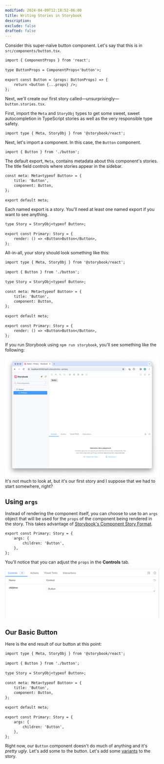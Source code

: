 ```yaml
---
modified: 2024-04-09T12:18:52-06:00
title: Writing Stories in Storybook
description:
exclude: false
drafted: false
---
```


Consider this super-naïve button component. Let's say that this is in `src/components/button.tsx`.

```tsx
import { ComponentProps } from 'react';

type ButtonProps = ComponentProps<'button'>;

export const Button = (props: ButtonProps) => {
	return <button {...props} />;
};
```

Next, we'll create our first story called—unsurprisingly—`button.stories.tsx`.

First, import the `Meta` and `StoryObj` types to get some sweet, sweet autocompletion in TypeScript stories as well as the very responsible type safety.

```tsx
import type { Meta, StoryObj } from '@storybook/react';
```

Next, let's import a component. In this case, the `Button` component.

```tsx
import { Button } from './button';
```

The default export, `Meta`, contains metadata about this component's stories. The title field controls where stories appear in the sidebar.

```tsx
const meta: Meta<typeof Button> = {
	title: 'Button',
	component: Button,
};

export default meta;
```

Each named export is a story. You'll need at least one named export if you want to see anything.

```tsx
type Story = StoryObj<typeof Button>;

export const Primary: Story = {
	render: () => <Button>Button</Button>,
};
```

All-in-all, your story should look something like this:

```tsx
import type { Meta, StoryObj } from '@storybook/react';

import { Button } from './button';

type Story = StoryObj<typeof Button>;

const meta: Meta<typeof Button> = {
	title: 'Button',
	component: Button,
};

export default meta;

export const Primary: Story = {
	render: () => <Button>Button</Button>,
};
```

If you run Storybook using `npm run storybook`, you'll see something like the following:

![A basic button story in Storybook](../../assets/storybook-basic-button-story.png)
It's not much to look at, but it's our first story and I suppose that we had to start somewhere, right?

## Using `args`

Instead of rendering the component itself, you can choose to use to an `args` object that will be used for the `props` of the component being rendered in the story. This takes advantage of [Storybook's Component Story Format](https://storybook.js.org/docs/api/csf).

```tsx
export const Primary: Story = {
	args: {
		children: 'Button',
	},
};
```

You'll notice that you can adjust the `props` in the **Controls** tab.

![A basic implementation of controls in Storybook](../../assets/storybook-basic-button-props.png)

## Our Basic Button

Here is the end result of our button at this point:

```tsx
import type { Meta, StoryObj } from '@storybook/react';

import { Button } from './button';

type Story = StoryObj<typeof Button>;

const meta: Meta<typeof Button> = {
	title: 'Button',
	component: Button,
};

export default meta;

export const Primary: Story = {
	args: {
		children: 'Button',
	},
};
```

Right now, our `Button` component doesn't do much of anything and it's _pretty ugly_. Let's add some to the button. Let's add some [variants](adding-variants.md) to the story.
